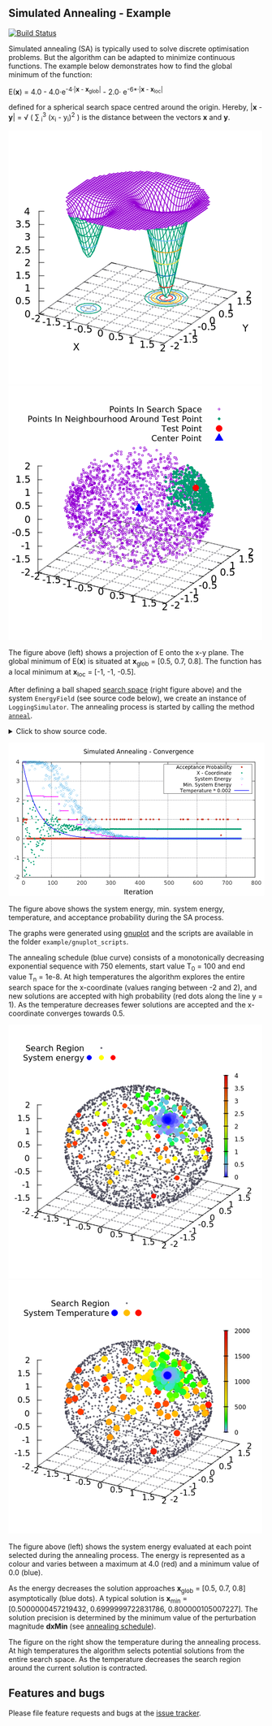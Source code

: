 ##  Simulated Annealing - Example
[![Build Status](https://travis-ci.com/simphotonics/simulated_annealing.svg?branch=main)](https://travis-ci.com/simphotonics/simulated_annealing)

Simulated annealing (SA) is typically used to solve discrete optimisation problems. But the algorithm can be adapted to minimize continuous functions. The example below demonstrates how
to find the global minimum of the function:

E(**x**) = 4.0 - 4.0&middot;e<sup>-4&middot;|**x** - **x**<sub>glob</sub>|</sup> - 2.0&middot; e<sup>-6*&middot;|**x** - **x**<sub>loc</sub>|</sup>

defined for a spherical search space centred around the origin.
Hereby, |**x** - **y**| = &#8730; ( &sum;<sub> i</sub><sup>3</sup> (x<sub>i</sub> - y<sub>i</sub>)<sup>2</sup> ) is the distance between the vectors **x** and **y**.

![Energy Function X-Y Projection](https://raw.githubusercontent.com/simphotonics/simulated_annealing/main/example/plots/energy_xy_proj.png)
![Spherical Search Space](https://raw.githubusercontent.com/simphotonics/simulated_annealing/main/example/plots/spherical_space.png)


The figure above (left) shows a projection of E onto the x-y plane. The global minimum of E(**x**)
is situated at **x**<sub>glob</sub> = \[0.5, 0.7, 0.8\]. The function has a local minimum
at **x**<sub>loc</sub>&nbsp;= \[-1, -1, -0.5\].

After defining a ball shaped [search space] (right figure above) and the system `EnergyField` (see source code below),
we create an instance of `LoggingSimulator`. The annealing process is started by calling the method [`anneal`][anneal].

<details><summary> Click to show source code.</summary>

```Dart
import 'dart:io';
import 'dart:math';

import 'package:list_operators/list_operators.dart';

import 'package:simulated_annealing/simulated_annealing.dart';

// Defining a spherical space.
final radius = 2;
final x = FixedInterval(-radius, radius);
final y = ParametricInterval(
  () => -sqrt(pow(radius, 2) - pow(x.next(), 2)),
  () => sqrt(pow(radius, 2) - pow(x.next(), 2)),
);
final z = ParametricInterval(
  () => -sqrt(pow(radius, 2) - pow(y.next(), 2) - pow(x.next(), 2)),
  () => sqrt(pow(radius, 2) - pow(y.next(), 2) - pow(x.next(), 2)),
);
final dxMin = <num>[1e-6, 1e-6, 1e-6];
final space = SearchSpace([x, y, z], dxMin: [1e-6, 1e-6, 1e-6]);

// Defining an energy function.
// The energy function has a minimum at xMin.
final xGlobalMin = [0.5, 0.7, 0.8];
final xLocalMin = [-1.0, -1.0, -0.5];
num energy(List<num> x) {
  return 4.0 -
      4.0 * exp(-4 * xGlobalMin.distance(x)) -
      2.0 * exp(-6 * xLocalMin.distance(x));
}

final energyField = EnergyField(
  energy,
  space,
);


/// To run this program navigate to the folder `example/bin` in your local
/// copy of the package `simulated_annealing` and use the command:
/// $ dart simulated_annealing_example.dart
void main() async {
  // Construct a simulator instance.
  final simulator = LoggingSimulator(energyField, exponentialSequence,
      perturbationSequence,
      iterations: 750, gammaStart: 0.7, gammaEnd: 0.05);

  print(await simulator.info);

  final xSol = await simulator.anneal((_) => 1, isRecursive: true);
  await File('../data/log.dat').writeAsString(simulator.rec.export());

  print('Solution: $xSol');
}

```
</details>


![Convergence Graph](https://raw.githubusercontent.com/simphotonics/simulated_annealing/main/example/plots/convergence.png)

The figure above shows the system energy, min. system energy, temperature, and acceptance probability during the SA process.

The graphs were generated using [gnuplot] and the scripts are available in the folder `example/gnuplot_scripts`.

The annealing schedule (blue curve) consists of a monotonically decreasing exponential sequence
with 750 elements, start value T<sub>0</sub> = 100 and end value T<sub>n</sub> = 1e-8. At high temperatures the algorithm explores the entire search space for the x-coordinate (values ranging between -2 and 2), and new solutions are accepted with high probability (red dots along the line y = 1). As the temperature decreases fewer solutions are accepted and the x-coordinate converges towards 0.5.

![System Energy](https://raw.githubusercontent.com/simphotonics/simulated_annealing/main/example/plots/energy.png)
![Temperature 3D](https://raw.githubusercontent.com/simphotonics/simulated_annealing/main/example/plots/temperature.png)




The figure above (left) shows the
system energy evaluated at each point selected during the annealing
process. The energy is represented as a colour and varies between a maximum at 4.0 (red) and a minimum value of 0.0 (blue).

As the energy decreases the solution approaches **x**<sub>glob</sub> = \[0.5, 0.7, 0.8\] asymptotically (blue dots). A typical solution is **x**<sub>min</sub> = \[0.5000000457219432, 0.6999999722831786, 0.800000105007227\]. The solution precision is determined by the minimum value of the perturbation magnitude **dxMin** (see [annealing schedule]).

The figure on the right show the temperature during the annealing process. At high temperatures the
algorithm selects potential solutions from the entire search space. As the temperature decreases
the search region around the current solution is contracted.


## Features and bugs
Please file feature requests and bugs at the [issue tracker].

[issue tracker]: https://github.com/simphotonics/simulated_annealing/issues

[SearchSpace]: https://pub.dev/documentation/simulated_annealing/latest/simulated_annealing/SearchSpace-class.html

[search space]: SEARCH_SPACE.md

[annealing schedule]: ANNEALING_SCHEDULE.md

[SimulatorClass]: https://pub.dev/documentation/simulated_annealing/latest/simulated_annealing/Simulator-class.html

[anneal]: https://pub.dev/documentation/simulated_annealing/latest/simulated_annealing/Simulator/anneal.html

[gnuplot]: http://gnuplot.sourceforge.net/

